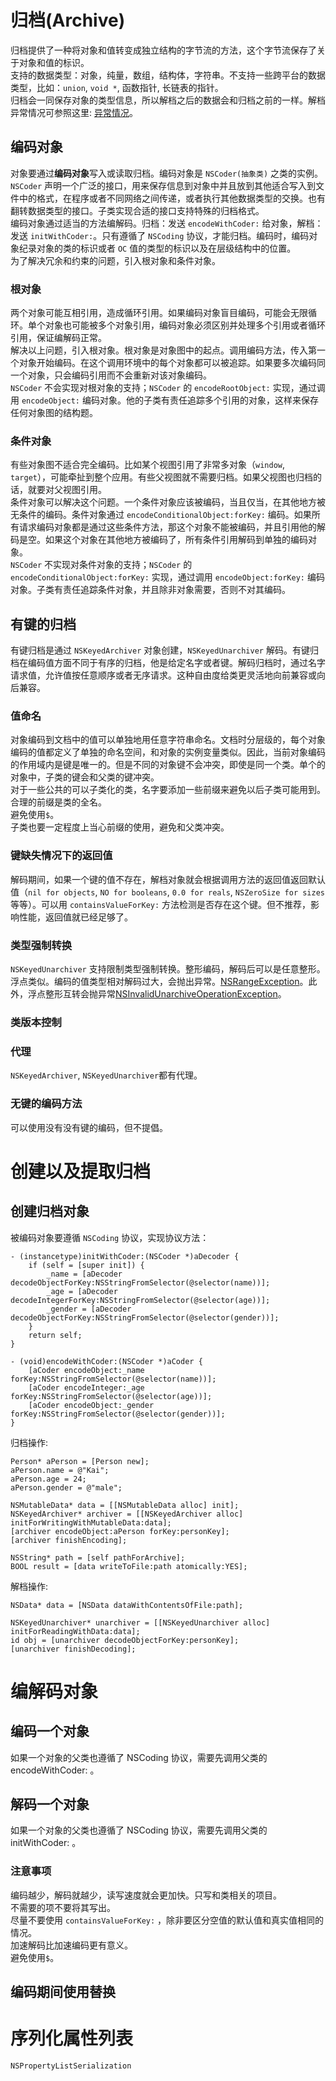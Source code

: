 # 归档(Archive)

归档提供了一种将对象和值转变成独立结构的字节流的方法，这个字节流保存了关于对象和值的标识。  
支持的数据类型：对象，纯量，数组，结构体，字符串。不支持一些跨平台的数据类型，比如：`union`, `void *`, 函数指针, 长链表的指针。	
归档会一同保存对象的类型信息，所以解档之后的数据会和归档之前的一样。解档异常情况可参照这里: [异常情况](xcdoc://?url=developer.apple.com/library/ios/documentation/Cocoa/Conceptual/Archiving/Articles/codingobjects.html#//apple_ref/doc/uid/20000948-97072)。  
<!-- more -->

## 编码对象
对象要通过**编码对象**写入或读取归档。编码对象是 `NSCoder(抽象类)` 之类的实例。 `NSCoder` 声明一个广泛的接口，用来保存信息到对象中并且放到其他适合写入到文件中的格式，在程序或者不同网络之间传递，或者执行其他数据类型的交换。也有翻转数据类型的接口。子类实现合适的接口支持特殊的归档格式。  
编码对象通过适当的方法编解码。归档：发送 `encodeWithCoder:` 给对象，解档：发送 `initWithCoder:`。只有遵循了 `NSCoding` 协议，才能归档。编码时，编码对象纪录对象的类的标识或者 `OC` 值的类型的标识以及在层级结构中的位置。	
为了解决冗余和约束的问题，引入根对象和条件对象。	

### 根对象
两个对象可能互相引用，造成循环引用。如果编码对象盲目编码，可能会无限循环。单个对象也可能被多个对象引用，编码对象必须区别并处理多个引用或者循环引用，保证编解码正常。  
解决以上问题，引入根对象。根对象是对象图中的起点。调用编码方法，传入第一个对象开始编码。在这个调用环境中的每个对象都可以被追踪。如果要多次编码同一个对象，只会编码引用而不会重新对该对象编码。  
`NSCoder` 不会实现对根对象的支持；`NSCoder` 的 `encodeRootObject:` 实现，通过调用 `encodeObject:` 编码对象。他的子类有责任追踪多个引用的对象，这样来保存任何对象图的结构题。	
### 条件对象
有些对象图不适合完全编码。比如某个视图引用了非常多对象（`window`, `target`），可能牵扯到整个应用。有些父视图就不需要归档。如果父视图也归档的话，就要对父视图引用。  
条件对象可以解决这个问题。一个条件对象应该被编码，当且仅当，在其他地方被无条件的编码。条件对象通过 `encodeConditionalObject:forKey:` 编码。如果所有请求编码对象都是通过这些条件方法，那这个对象不能被编码，并且引用他的解码是空。如果这个对象在其他地方被编码了，所有条件引用解码到单独的编码对象。  
`NSCoder` 不实现对条件对象的支持；`NSCoder` 的 `encodeConditionalObject:forKey:` 实现，通过调用 `encodeObject:forKey:` 编码对象。子类有责任追踪条件对象，并且除非对象需要，否则不对其编码。	

## 有键的归档
有键归档是通过 `NSKeyedArchiver` 对象创建，`NSKeyedUnarchiver` 解码。有键归档在编码值方面不同于有序的归档，他是给定名字或者键。解码归档时，通过名字请求值，允许值按任意顺序或者无序请求。这种自由度给类更灵活地向前兼容或向后兼容。	

### 值命名
对象编码到文档中的值可以单独地用任意字符串命名。文档时分层级的，每个对象编码的值都定义了单独的命名空间，和对象的实例变量类似。因此，当前对象编码的作用域内是键是唯一的。但是不同的对象键不会冲突，即使是同一个类。单个的对象中，子类的键会和父类的键冲突。	
对于一些公共的可以子类化的类，名字要添加一些前缀来避免以后子类可能用到。合理的前缀是类的全名。  
避免使用`$`。	
子类也要一定程度上当心前缀的使用，避免和父类冲突。

### 键缺失情况下的返回值
解码期间，如果一个键的值不存在，解档对象就会根据调用方法的返回值返回默认值（`nil for objects`, `NO for booleans`, `0.0 for reals`, `NSZeroSize for sizes`等等）。可以用 `containsValueForKey:` 方法检测是否存在这个键。但不推荐，影响性能，返回值就已经足够了。

### 类型强制转换
`NSKeyedUnarchiver` 支持限制类型强制转换。整形编码，解码后可以是任意整形。浮点类似。编码的值类型相对解码过大，会抛出异常。[NSRangeException](xcdoc://?url=developer.apple.com/library/ios/documentation/Cocoa/Reference/Foundation/Miscellaneous/Foundation_Constants/index.html#//apple_ref/doc/c_ref/NSRangeException)。此外，浮点整形互转会抛异常[NSInvalidUnarchiveOperationException](xcdoc://?url=developer.apple.com/library/ios/documentation/Cocoa/Reference/Foundation/Classes/NSKeyedUnarchiver_Class/index.html#//apple_ref/doc/c_ref/NSInvalidUnarchiveOperationException)。	

### 类版本控制
### 代理
`NSKeyedArchiver`, `NSKeyedUnarchiver`都有代理。
### 无键的编码方法
可以使用没有没有键的编码，但不提倡。

# 创建以及提取归档
## 创建归档对象
被编码对象要遵循 `NSCoding` 协议，实现协议方法：

```
- (instancetype)initWithCoder:(NSCoder *)aDecoder {
    if (self = [super init]) {
        _name = [aDecoder decodeObjectForKey:NSStringFromSelector(@selector(name))];
        _age = [aDecoder decodeIntegerForKey:NSStringFromSelector(@selector(age))];
        _gender = [aDecoder decodeObjectForKey:NSStringFromSelector(@selector(gender))];
    }
    return self;
}

- (void)encodeWithCoder:(NSCoder *)aCoder {
    [aCoder encodeObject:_name forKey:NSStringFromSelector(@selector(name))];
    [aCoder encodeInteger:_age forKey:NSStringFromSelector(@selector(age))];
    [aCoder encodeObject:_gender forKey:NSStringFromSelector(@selector(gender))];
}
```
归档操作:	

```
Person* aPerson = [Person new];
aPerson.name = @"Kai";
aPerson.age = 24;
aPerson.gender = @"male";
    
NSMutableData* data = [[NSMutableData alloc] init];
NSKeyedArchiver* archiver = [[NSKeyedArchiver alloc] initForWritingWithMutableData:data];
[archiver encodeObject:aPerson forKey:personKey];
[archiver finishEncoding];
    
NSString* path = [self pathForArchive];
BOOL result = [data writeToFile:path atomically:YES];
```
解档操作:

```
NSData* data = [NSData dataWithContentsOfFile:path];
    
NSKeyedUnarchiver* unarchiver = [[NSKeyedUnarchiver alloc] initForReadingWithData:data];
id obj = [unarchiver decodeObjectForKey:personKey];
[unarchiver finishDecoding];
```
# 编解码对象
## 编码一个对象
如果一个对象的父类也遵循了 NSCoding 协议，需要先调用父类的 encodeWithCoder: 。

## 解码一个对象
如果一个对象的父类也遵循了 NSCoding 协议，需要先调用父类的 initWithCoder: 。

### 注意事项
编码越少，解码就越少，读写速度就会更加快。只写和类相关的项目。  
不需要的项不要将其写出。	
尽量不要使用 `containsValueForKey:` ，除非要区分空值的默认值和真实值相同的情况。  
加速解码比加速编码更有意义。	
避免使用`$`。

## 编码期间使用替换

# 序列化属性列表
`NSPropertyListSerialization`